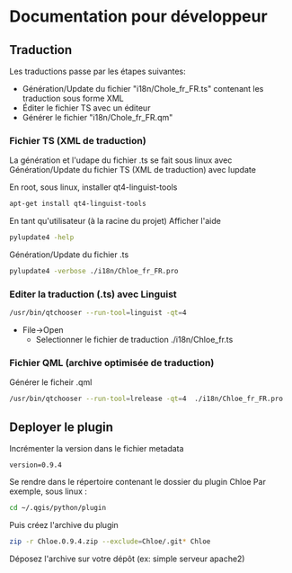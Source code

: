 # Documentation pour développeur


## Traduction

Les traductions passe par les étapes suivantes:
- Génération/Update du fichier "i18n/Chole_fr_FR.ts" contenant les traduction sous forme XML
- Éditer le fichier TS avec un éditeur
- Générer le fichier "i18n/Chole_fr_FR.qm"

### Fichier TS (XML de traduction)
La génération et l'udape du fichier .ts se fait sous linux avec
Génération/Update du fichier TS (XML de traduction) avec lupdate

En root, sous linux, installer qt4-linguist-tools
```bash
apt-get install qt4-linguist-tools
```

En tant qu'utilisateur (à la racine du projet)
Afficher l'aide 
```bash
pylupdate4 -help
```

Génération/Update du fichier .ts
```bash
pylupdate4 -verbose ./i18n/Chloe_fr_FR.pro 
```


### Editer la traduction (.ts) avec Linguist
```bash
/usr/bin/qtchooser --run-tool=linguist -qt=4
```

- File->Open
  - Selectionner le fichier de traduction ./i18n/Chloe_fr.ts


### Fichier QML (archive optimisée de traduction)
Générer le ficheir .qml
```bash
/usr/bin/qtchooser --run-tool=lrelease -qt=4  ./i18n/Chloe_fr_FR.pro 
```


## Deployer le plugin
Incrémenter la version dans le fichier metadata
```
version=0.9.4
```

Se rendre dans le répertoire contenant le dossier du plugin Chloe
Par exemple, sous linux :
```bash
cd ~/.qgis/python/plugin
```

Puis créez l'archive du plugin
```bash
zip -r Chloe.0.9.4.zip --exclude=Chloe/.git* Chloe
```

Déposez l'archive sur  votre dépôt (ex: simple serveur apache2)
